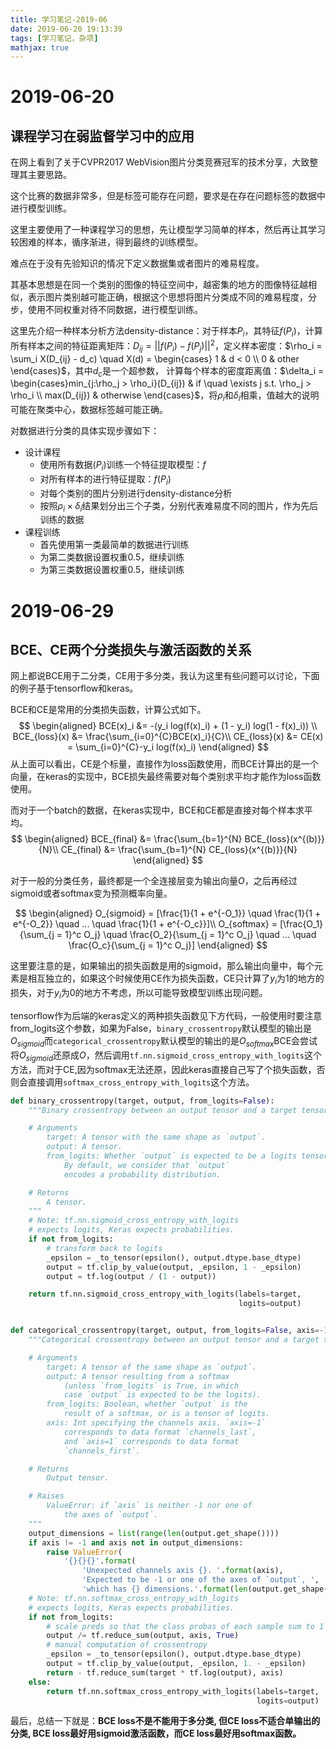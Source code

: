 ```yaml
---
title: 学习笔记-2019-06
date: 2019-06-20 19:13:39
tags: [学习笔记，杂项]
mathjax: true
---
```


# 2019-06-20
## 课程学习在弱监督学习中的应用
在网上看到了关于CVPR2017 WebVision图片分类竞赛冠军的技术分享，大致整理其主要思路。

这个比赛的数据非常多，但是标签可能存在问题，要求是在存在问题标签的数据中进行模型训练。

这里主要使用了一种课程学习的思想，先让模型学习简单的样本，然后再让其学习较困难的样本，循序渐进，得到最终的训练模型。

难点在于没有先验知识的情况下定义数据集或者图片的难易程度。

其基本思想是在同一个类别的图像的特征空间中，越密集的地方的图像特征越相似，表示图片类别越可能正确，根据这个思想将图片分类成不同的难易程度，分步，使用不同权重对待不同数据，进行模型训练。

这里先介绍一种样本分析方法density-distance：对于样本$P_i$，其特征$f(P_i)$，计算所有样本之间的特征距离矩阵：$D_{ij} = {||f(P_i) - f(P_j)||} ^ 2$，定义样本密度：$\rho_i = \sum_i X(D_{ij} - d_c) \quad X(d) = \begin{cases} 1 & d < 0 \\ 0 & other \end{cases}$，其中$d_c$是一个超参数， 计算每个样本的密度距离值：$\delta_i = \begin{cases}min_{j:\rho_j > \rho_i}(D_{ij}) & if \quad \exists j s.t. \rho_j > \rho_i \\ max(D_{ij}) & otherwise \end{cases}$，将$\rho_i$和$\delta_i$相乘，值越大的说明可能在聚类中心，数据标签越可能正确。

对数据进行分类的具体实现步骤如下：

- 设计课程
  - 使用所有数据($P_i$)训练一个特征提取模型：$f$
  - 对所有样本的进行特征提取：$f(P_i)$
  - 对每个类别的图片分别进行density-distance分析
  - 按照$\rho_i \times \delta_i$结果划分出三个子类，分别代表难易度不同的图片，作为先后训练的数据
- 课程训练
  - 首先使用第一类最简单的数据进行训练
  - 为第二类数据设置权重0.5，继续训练
  - 为第三类数据设置权重0.5，继续训练

# 2019-06-29
## BCE、CE两个分类损失与激活函数的关系
网上都说BCE用于二分类，CE用于多分类，我认为这里有些问题可以讨论，下面的例子基于tensorflow和keras。

BCE和CE是常用的分类损失函数，计算公式如下。
$$
\begin{aligned}
    BCE(x)_i &= -(y_i log(f(x)_i) + (1 - y_i) log(1 - f(x)_i)) \\
    BCE_{loss}(x) &= \frac{\sum_{i=0}^{C}BCE(x)_i}{C}\\
    CE_{loss}(x) &= CE(x) = \sum_{i=0}^{C}-y_i log(f(x)_i)
\end{aligned}
$$
从上面可以看出，CE是个标量，直接作为loss函数使用，而BCE计算出的是一个向量，在keras的实现中，BCE损失最终需要对每个类别求平均才能作为loss函数使用。

而对于一个batch的数据，在keras实现中，BCE和CE都是直接对每个样本求平均。
$$
\begin{aligned}
    BCE_{final} &= \frac{\sum_{b=1}^{N} BCE_{loss}(x^{(b)}}{N}\\
    CE_{final} &= \frac{\sum_{b=1}^{N} CE_{loss}(x^{(b)}}{N}
\end{aligned}
$$

对于一般的分类任务，最终都是一个全连接层变为输出向量$O$，之后再经过sigmoid或者softmax变为预测概率向量。

$$
\begin{aligned}
    O_{sigmoid} = [\frac{1}{1 + e^{-O_1}} \quad \frac{1}{1 + e^{-O_2}} \quad ... \quad \frac{1}{1 + e^{-O_c}}]\\
    O_{softmax} = [\frac{O_1}{\sum_{j = 1}^c O_j} \quad \frac{O_2}{\sum_{j = 1}^c O_j} \quad ... \quad \frac{O_c}{\sum_{j = 1}^c O_j}]
\end{aligned}
$$

这里要注意的是，如果输出的损失函数是用的sigmoid，那么输出向量中，每个元素是相互独立的，如果这个时候使用CE作为损失函数，CE只计算了$y_i$为1的地方的损失，对于$y_i$为0的地方不考虑，所以可能导致模型训练出现问题。

tensorflow作为后端的keras定义的两种损失函数见下方代码，一般使用时要注意from_logits这个参数，如果为False，```binary_crossentropy```默认模型的输出是$O_{sigmoid}$而```categorical_crossentropy```默认模型的输出的是$O_{softmax}$BCE会尝试将$O_{sigmoid}$还原成$O$，然后调用```tf.nn.sigmoid_cross_entropy_with_logits```这个方法，而对于CE,因为softmax无法还原，因此keras直接自己写了个损失函数，否则会直接调用```softmax_cross_entropy_with_logits```这个方法。

```python
def binary_crossentropy(target, output, from_logits=False):
    """Binary crossentropy between an output tensor and a target tensor.

    # Arguments
        target: A tensor with the same shape as `output`.
        output: A tensor.
        from_logits: Whether `output` is expected to be a logits tensor.
            By default, we consider that `output`
            encodes a probability distribution.

    # Returns
        A tensor.
    """
    # Note: tf.nn.sigmoid_cross_entropy_with_logits
    # expects logits, Keras expects probabilities.
    if not from_logits:
        # transform back to logits
        _epsilon = _to_tensor(epsilon(), output.dtype.base_dtype)
        output = tf.clip_by_value(output, _epsilon, 1 - _epsilon)
        output = tf.log(output / (1 - output))

    return tf.nn.sigmoid_cross_entropy_with_logits(labels=target,
                                                   logits=output)


def categorical_crossentropy(target, output, from_logits=False, axis=-1):
    """Categorical crossentropy between an output tensor and a target tensor.

    # Arguments
        target: A tensor of the same shape as `output`.
        output: A tensor resulting from a softmax
            (unless `from_logits` is True, in which
            case `output` is expected to be the logits).
        from_logits: Boolean, whether `output` is the
            result of a softmax, or is a tensor of logits.
        axis: Int specifying the channels axis. `axis=-1`
            corresponds to data format `channels_last`,
            and `axis=1` corresponds to data format
            `channels_first`.

    # Returns
        Output tensor.

    # Raises
        ValueError: if `axis` is neither -1 nor one of
            the axes of `output`.
    """
    output_dimensions = list(range(len(output.get_shape())))
    if axis != -1 and axis not in output_dimensions:
        raise ValueError(
            '{}{}{}'.format(
                'Unexpected channels axis {}. '.format(axis),
                'Expected to be -1 or one of the axes of `output`, ',
                'which has {} dimensions.'.format(len(output.get_shape()))))
    # Note: tf.nn.softmax_cross_entropy_with_logits
    # expects logits, Keras expects probabilities.
    if not from_logits:
        # scale preds so that the class probas of each sample sum to 1
        output /= tf.reduce_sum(output, axis, True)
        # manual computation of crossentropy
        _epsilon = _to_tensor(epsilon(), output.dtype.base_dtype)
        output = tf.clip_by_value(output, _epsilon, 1. - _epsilon)
        return - tf.reduce_sum(target * tf.log(output), axis)
    else:
        return tf.nn.softmax_cross_entropy_with_logits(labels=target,
                                                       logits=output)
```

最后，总结一下就是：**BCE loss不是不能用于多分类, 但CE loss不适合单输出的分类, BCE loss最好用sigmoid激活函数，而CE loss最好用softmax函数。**
